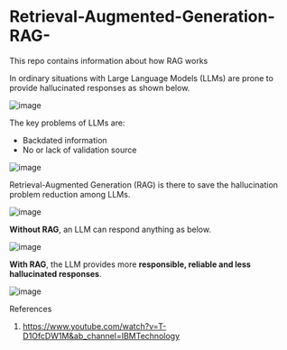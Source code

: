 # Retrieval-Augmented-Generation-RAG-
This repo contains information about how RAG works

In ordinary situations with Large Language Models (LLMs) are prone to provide hallucinated responses as shown below.

![image](https://github.com/ParthaPRay/Retrieval-Augmented-Generation-RAG-/assets/1689639/74f05c3a-b459-47d0-b1f1-df36363ad6c4)



The key problems of LLMs are:
* Backdated information 
* No or lack of validation source

![image](https://github.com/ParthaPRay/Retrieval-Augmented-Generation-RAG-/assets/1689639/48d56547-539f-4142-87e4-d710e3dc8049)

Retrieval-Augmented Generation (RAG) is there to save the hallucination problem reduction among LLMs.

![image](https://github.com/ParthaPRay/Retrieval-Augmented-Generation-RAG-/assets/1689639/c2b5af34-769a-4b85-9550-2444201558f0)


**Without RAG**, an LLM can respond anything as below.

![image](https://github.com/ParthaPRay/Retrieval-Augmented-Generation-RAG-/assets/1689639/1cfeaa74-aa3a-4374-b074-6196584ec628)



**With RAG**, the LLM provides more **responsible, reliable and less hallucinated responses**.

![image](https://github.com/ParthaPRay/Retrieval-Augmented-Generation-RAG-/assets/1689639/616223f9-d2c3-4878-a5b4-113c563d5950)





References

1. https://www.youtube.com/watch?v=T-D1OfcDW1M&ab_channel=IBMTechnology

